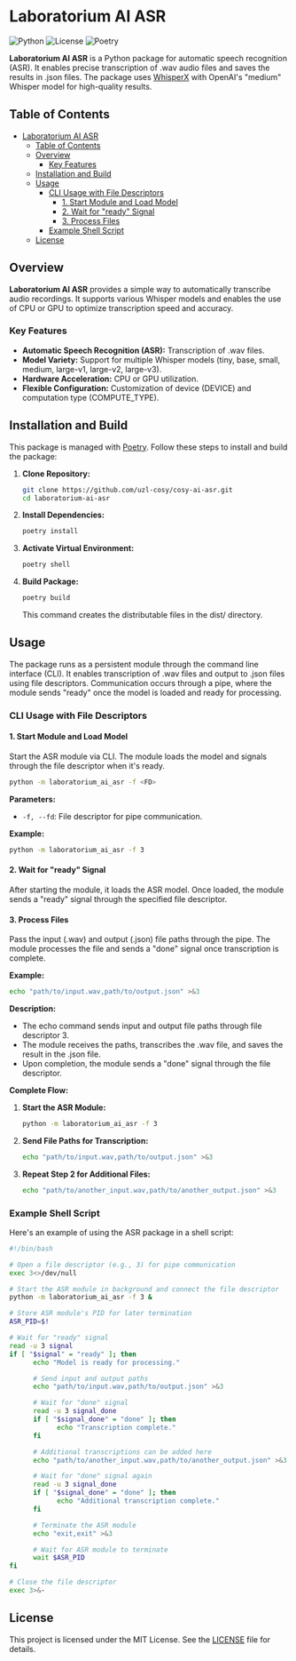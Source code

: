 # Laboratorium AI ASR

![Python](https://img.shields.io/badge/Python-3.10.13-blue.svg)
![License](https://img.shields.io/badge/License-MIT-green.svg)
![Poetry](https://img.shields.io/badge/Build-Poetry-blue.svg)

**Laboratorium AI ASR** is a Python package for automatic speech recognition (ASR). It enables precise transcription of .wav audio files and saves the results in .json files. The package uses [WhisperX](https://github.com/m-bain/whisperX) with OpenAI's "medium" Whisper model for high-quality results.

## Table of Contents

- [Laboratorium AI ASR](#laboratorium-ai-asr)
  - [Table of Contents](#table-of-contents)
  - [Overview](#overview)
    - [Key Features](#key-features)
  - [Installation and Build](#installation-and-build)
  - [Usage](#usage)
    - [CLI Usage with File Descriptors](#cli-usage-with-file-descriptors)
      - [1. Start Module and Load Model](#1-start-module-and-load-model)
      - [2. Wait for "ready" Signal](#2-wait-for-ready-signal)
      - [3. Process Files](#3-process-files)
    - [Example Shell Script](#example-shell-script)
  - [License](#license)

## Overview

**Laboratorium AI ASR** provides a simple way to automatically transcribe audio recordings. It supports various Whisper models and enables the use of CPU or GPU to optimize transcription speed and accuracy.

### Key Features

- **Automatic Speech Recognition (ASR):** Transcription of .wav files.
- **Model Variety:** Support for multiple Whisper models (tiny, base, small, medium, large-v1, large-v2, large-v3).
- **Hardware Acceleration:** CPU or GPU utilization.
- **Flexible Configuration:** Customization of device (DEVICE) and computation type (COMPUTE_TYPE).

## Installation and Build

This package is managed with [Poetry](https://python-poetry.org/). Follow these steps to install and build the package:

1. **Clone Repository:**

   ```bash
   git clone https://github.com/uzl-cosy/cosy-ai-asr.git
   cd laboratorium-ai-asr
   ```

2. **Install Dependencies:**

   ```bash
   poetry install
   ```

3. **Activate Virtual Environment:**

   ```bash
   poetry shell
   ```

4. **Build Package:**

   ```bash
   poetry build
   ```

   This command creates the distributable files in the dist/ directory.

## Usage

The package runs as a persistent module through the command line interface (CLI). It enables transcription of .wav files and output to .json files using file descriptors. Communication occurs through a pipe, where the module sends "ready" once the model is loaded and ready for processing.

### CLI Usage with File Descriptors

#### 1. Start Module and Load Model

Start the ASR module via CLI. The module loads the model and signals through the file descriptor when it's ready.

```bash
python -m laboratorium_ai_asr -f <FD>
```

**Parameters:**

- `-f, --fd`: File descriptor for pipe communication.

**Example:**

```bash
python -m laboratorium_ai_asr -f 3
```

#### 2. Wait for "ready" Signal

After starting the module, it loads the ASR model. Once loaded, the module sends a "ready" signal through the specified file descriptor.

#### 3. Process Files

Pass the input (.wav) and output (.json) file paths through the pipe. The module processes the file and sends a "done" signal once transcription is complete.

**Example:**

```bash
echo "path/to/input.wav,path/to/output.json" >&3
```

**Description:**

- The echo command sends input and output file paths through file descriptor 3.
- The module receives the paths, transcribes the .wav file, and saves the result in the .json file.
- Upon completion, the module sends a "done" signal through the file descriptor.

**Complete Flow:**

1. **Start the ASR Module:**

   ```bash
   python -m laboratorium_ai_asr -f 3
   ```

2. **Send File Paths for Transcription:**

   ```bash
   echo "path/to/input.wav,path/to/output.json" >&3
   ```

3. **Repeat Step 2 for Additional Files:**

   ```bash
   echo "path/to/another_input.wav,path/to/another_output.json" >&3
   ```

### Example Shell Script

Here's an example of using the ASR package in a shell script:

```bash
#!/bin/bash

# Open a file descriptor (e.g., 3) for pipe communication
exec 3<>/dev/null

# Start the ASR module in background and connect the file descriptor
python -m laboratorium_ai_asr -f 3 &

# Store ASR module's PID for later termination
ASR_PID=$!

# Wait for "ready" signal
read -u 3 signal
if [ "$signal" = "ready" ]; then
      echo "Model is ready for processing."

      # Send input and output paths
      echo "path/to/input.wav,path/to/output.json" >&3

      # Wait for "done" signal
      read -u 3 signal_done
      if [ "$signal_done" = "done" ]; then
            echo "Transcription complete."
      fi

      # Additional transcriptions can be added here
      echo "path/to/another_input.wav,path/to/another_output.json" >&3

      # Wait for "done" signal again
      read -u 3 signal_done
      if [ "$signal_done" = "done" ]; then
            echo "Additional transcription complete."
      fi

      # Terminate the ASR module
      echo "exit,exit" >&3

      # Wait for ASR module to terminate
      wait $ASR_PID
fi

# Close the file descriptor
exec 3>&-
```

## License

This project is licensed under the MIT License. See the [LICENSE](LICENSE) file for details.
